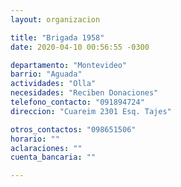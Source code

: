 ```yaml
---
layout: organizacion

title: "Brigada 1958"
date: 2020-04-10 00:56:55 -0300

departamento: "Montevideo"
barrio: "Aguada"
actividades: "Olla"
necesidades: "Reciben Donaciones"
telefono_contacto: "091894724"
direccion: "Cuareim 2301 Esq. Tajes"

otros_contactos: "098651506"
horario: ""
aclaraciones: ""
cuenta_bancaria: ""

---
```

